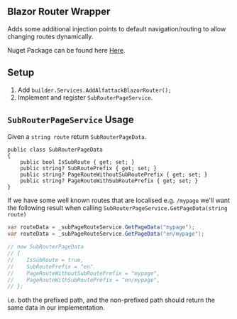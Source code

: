 ## Blazor Router Wrapper

Adds some additional injection points to default navigation/routing to allow changing routes dynamically.

Nuget Package can be found here [Here](https://www.nuget.org/packages/Alfattack.BlazorRouter/).

## Setup

1. Add `builder.Services.AddAlfattackBlazorRouter();`
2. Implement and register `SubRouterPageService`.

## `SubRouterPageService` Usage
 Given a `string route` return `SubRouterPageData`.
```
public class SubRouterPageData
{
    public bool IsSubRoute { get; set; }
    public string? SubRoutePrefix { get; set; }
    public string? PageRouteWithoutSubRoutePrefix { get; set; }
    public string? PageRouteWithSubRoutePrefix { get; set; }
}
```
If we have some well known routes that are localised e.g. `/mypage` we'll want the following result when calling `SubRouterPageService.GetPageData(string route)`

``` C#
var routeData = _subPageRouteService.GetPageData("mypage");
var routeData = _subPageRouteService.GetPageData("en/mypage");

// new SubRouterPageData
// {
//    IsSubRoute = true,
//    SubRoutePrefix = "en"
//    PageRouteWithoutSubRoutePrefix = "mypage",
//    PageRouteWithSubRoutePrefix = "en/mypage",
// };

```

i.e. both the prefixed path, and the non-prefixed path should return the same data in our implementation.